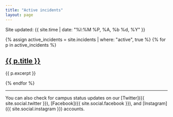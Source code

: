 ```yaml
---
title: "Active incidents"
layout: page
---
```


<p>Site updated: {{ site.time | date: "%l:%M %P, %A, %b %d, %Y" }}</p>

{% assign active_incidents = site.incidents | where: "active", true %}
{% for p in active_incidents %}
  
  <h2><a href="{% if p.link %}{{ p.link }}{% else %}{{ p.url }}{% endif %}">{{ p.title }}</a></h2>
  
  {{ p.excerpt }}

{% endfor %}

****

You can also check for campus status updates on our [Twitter]({{ site.social.twitter }}), [Facebook]({{ site.social.facebook }}), and [Instagram]({{ site.social.instagram }}) accounts.
<!-- Hi Rob! -->
